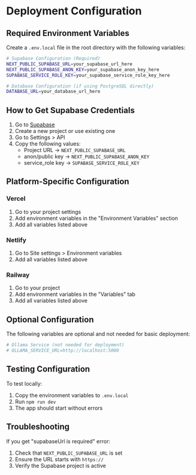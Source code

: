 # Deployment Configuration

## Required Environment Variables

Create a `.env.local` file in the root directory with the following variables:

```bash
# Supabase Configuration (Required)
NEXT_PUBLIC_SUPABASE_URL=your_supabase_url_here
NEXT_PUBLIC_SUPABASE_ANON_KEY=your_supabase_anon_key_here
SUPABASE_SERVICE_ROLE_KEY=your_supabase_service_role_key_here

# Database Configuration (if using PostgreSQL directly)
DATABASE_URL=your_database_url_here
```

## How to Get Supabase Credentials

1. Go to [Supabase](https://supabase.com)
2. Create a new project or use existing one
3. Go to Settings > API
4. Copy the following values:
   - Project URL → `NEXT_PUBLIC_SUPABASE_URL`
   - anon/public key → `NEXT_PUBLIC_SUPABASE_ANON_KEY`
   - service_role key → `SUPABASE_SERVICE_ROLE_KEY`

## Platform-Specific Configuration

### Vercel
1. Go to your project settings
2. Add environment variables in the "Environment Variables" section
3. Add all variables listed above

### Netlify
1. Go to Site settings > Environment variables
2. Add all variables listed above

### Railway
1. Go to your project
2. Add environment variables in the "Variables" tab
3. Add all variables listed above

## Optional Configuration

The following variables are optional and not needed for basic deployment:

```bash
# Ollama Service (not needed for deployment)
# OLLAMA_SERVICE_URL=http://localhost:5000
```

## Testing Configuration

To test locally:
1. Copy the environment variables to `.env.local`
2. Run `npm run dev`
3. The app should start without errors

## Troubleshooting

If you get "supabaseUrl is required" error:
1. Check that `NEXT_PUBLIC_SUPABASE_URL` is set
2. Ensure the URL starts with `https://`
3. Verify the Supabase project is active 